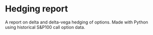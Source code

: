 # Hedging report

A report on delta and delta-vega hedging of options. Made with Python using historical S&P100 call option data.
